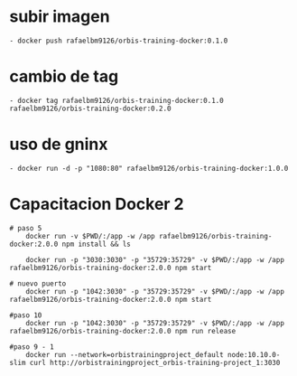 # subir imagen
    - docker push rafaelbm9126/orbis-training-docker:0.1.0

# cambio de tag
    - docker tag rafaelbm9126/orbis-training-docker:0.1.0 rafaelbm9126/orbis-training-docker:0.2.0

# uso de gninx
    - docker run -d -p "1080:80" rafaelbm9126/orbis-training-docker:1.0.0

# Capacitacion Docker 2

    # paso 5
        docker run -v $PWD/:/app -w /app rafaelbm9126/orbis-training-docker:2.0.0 npm install && ls

        docker run -p "3030:3030" -p "35729:35729" -v $PWD/:/app -w /app rafaelbm9126/orbis-training-docker:2.0.0 npm start

    # nuevo puerto
        docker run -p "1042:3030" -p "35729:35729" -v $PWD/:/app -w /app rafaelbm9126/orbis-training-docker:2.0.0 npm start

    #paso 10
        docker run -p "1042:3030" -p "35729:35729" -v $PWD/:/app -w /app rafaelbm9126/orbis-training-docker:2.0.0 npm run release

    #paso 9 - 1
        docker run --network=orbistrainingproject_default node:10.10.0-slim curl http://orbistrainingproject_orbis-training-project_1:3030